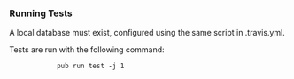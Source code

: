 ### Running Tests

A local database must exist, configured using the same script in .travis.yml.

Tests are run with the following command:

                pub run test -j 1
